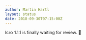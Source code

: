 ```yaml
---
author: Martin Hartl
layout: status
date: 2018-09-30T07:15:00Z
---
```

Icro 1.1.1 is finally waiting for review. 🤞